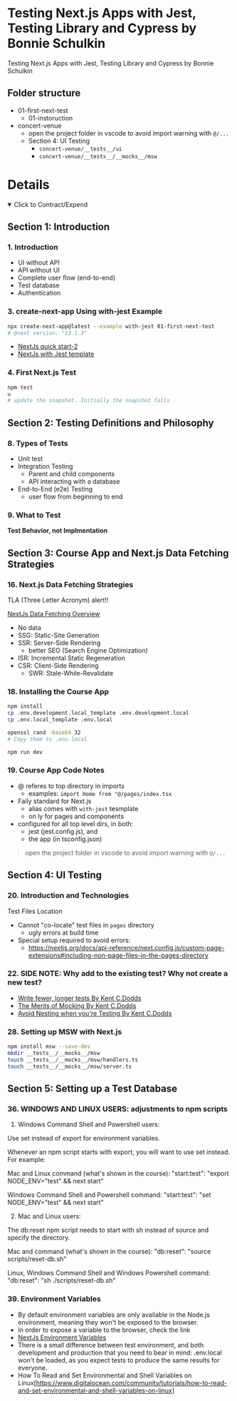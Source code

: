 # Testing Next.js Apps with Jest, Testing Library and Cypress by Bonnie Schulkin

Testing Next.js Apps with Jest, Testing Library and Cypress by Bonnie Schulkin

## Folder structure

- 01-first-next-test
  - 01-instoruction
- concert-venue
  - open the project folder in vscode to avoid import warning with `@/...`
  - Section 4: UI Testing
    - `concert-venue/__tests__/ui`
    - `concert-venue/__tests__/__mocks__/msw`

# Details

<details open>
  <summary>Click to Contract/Expend</summary>

## Section 1: Introduction

### 1. Introduction

- UI without API
- API without UI
- Complete user flow (end-to-end)
- Test database
- Authentication

### 3. create-next-app Using with-jest Example

```sh
npx create-next-app@latest --example with-jest 01-first-next-test
# @next version: "13.1.3"
```

- [NextJs quick start-2](https://nextjs.org/docs/testing#quickstart-2)
- [NextJs with Jest template](https://nextjs.org/docs/testing#setting-up-jest-with-the-rust-compiler)

### 4. First Next.js Test

```sh
npm test
u
# update the snapshot. Initially the snapshot fails
```

## Section 2: Testing Definitions and Philosophy

### 8. Types of Tests

- Unit test
- Integration Testing
  - Parent and child components
  - API interacting with a database
- End-to-End (e2e) Testing
  - user flow from beginning to end

### 9. What to Test

**Test Behavior, not Implmentation**

## Section 3: Course App and Next.js Data Fetching Strategies

### 16. Next.js Data Fetching Strategies

TLA (Three Letter Acronym) alert!!

[NextJs Data Fetching Overview](https://nextjs.org/docs/basic-features/data-fetching/overview)

- No data
- SSG: Static-Site Generation
- SSR: Server-Side Rendering
  - better SEO (Search Engine Optimization)
- ISR: Incremental Static Regeneration
- CSR: Client-Side Rendering
  - SWR: Stale-While-Revalidate

### 18. Installing the Course App

```sh
npm install
cp .env.development.local_template .env.development.local
cp .env.local_template .env.local

openssl rand -base64 32
# Copy them to .env.local

npm run dev
```

### 19. Course App Code Notes

- @ referes to top directory in imports
  - examples: `import Home from "@/pages/index.tsx`
- Faily standard for Next.js
  - alias comes with `with-jest` tesmplate
  - on ly for pages and components
- configured for all top level dirs, in both:
  - jest (jest.config.js), and
  - the app (in tsconfig.json)

> open the project folder in vscode to avoid import warning with `@/...`

## Section 4: UI Testing

### 20. Introduction and Technologies

Test Files Location

- Cannot "co-locate" test files in `pages` directory
  - ugly errors at build time
- Special setup required to avoid errors:
  - https://nextjs.org/docs/api-reference/next.config.js/custom-page-extensions#including-non-page-files-in-the-pages-directory

### 22. SIDE NOTE: Why add to the existing test? Why not create a new test?

- [Write fewer, longer tests By Kent C.Dodds](https://kentcdodds.com/blog/write-fewer-longer-tests)
- [The Merits of Mocking By Kent C.Dodds](https://kentcdodds.com/blog/the-merits-of-mocking)
- [Avoid Nesting when you're Testing By Kent C.Dodds](https://kentcdodds.com/blog/avoid-nesting-when-youre-testing)

### 28. Setting up MSW with Next.js

```sh
npm install msw --save-dev
mkdir __tests__/__mocks__/msw
touch __tests__/__mocks__/msw/handlers.ts
touch __tests__/__mocks__/msw/server.ts
```

## Section 5: Setting up a Test Database

### 36. WINDOWS AND LINUX USERS: adjustments to npm scripts

1. Windows Command Shell and Powershell users:

Use set instead of export for environment variables.

Whenever an npm script starts with export, you will want to use set instead. For example:

Mac and Linux command (what's shown in the course):
"start:test": "export NODE_ENV=\"test\" && next start"

Windows Command Shell and Powershell command:
"start:test": "set NODE_ENV=\"test\" && next start"

2. Mac and Linux users:

The db:reset npm script needs to start with sh instead of source and specify the directory.

Mac and command (what's shown in the course):
"db:reset": "source scripts/reset-db.sh"

Linux, Windows Command Shell and Windows Powershell command:
"db:reset": "sh ./scripts/reset-db.sh"

### 39. Environment Variables

- By default environment variables are only available in the Node.js environment, meaning they won't be exposed to the browser.
- In order to expose a variable to the browser, check the link
- [NextJs Environment Variables](https://nextjs.org/docs/basic-features/environment-variables#test-environment-variables)
- There is a small difference between test environment, and both development and production that you need to bear in mind: .env.local won't be loaded, as you expect tests to produce the same results for everyone.
- How To Read and Set Environmental and Shell Variables on Linux[https://www.digitalocean.com/community/tutorials/how-to-read-and-set-environmental-and-shell-variables-on-linux]

</details>
